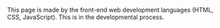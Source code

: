 This page is made by the front-end web development languages (HTML, CSS, JavaScript). This is in the developmental process.
